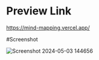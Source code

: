 # Preview Link
https://mind-mapping.vercel.app/

#Screenshot

![Screenshot 2024-05-03 144656](https://github.com/Jyoti-code/Mind-Mapping/assets/71042712/6d09d85d-7a98-4285-ab11-d8e60529272d)
